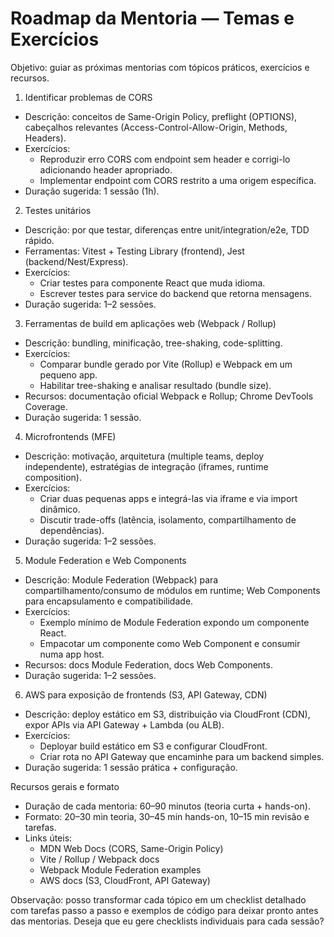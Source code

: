 # Roadmap da Mentoria — Temas e Exercícios

Objetivo: guiar as próximas mentorias com tópicos práticos, exercícios e recursos.

1) Identificar problemas de CORS
- Descrição: conceitos de Same-Origin Policy, preflight (OPTIONS), cabeçalhos relevantes (Access-Control-Allow-Origin, Methods, Headers).
- Exercícios:
  - Reproduzir erro CORS com endpoint sem header e corrigi-lo adicionando header apropriado.
  - Implementar endpoint com CORS restrito a uma origem específica.
- Duração sugerida: 1 sessão (1h).

2) Testes unitários
- Descrição: por que testar, diferenças entre unit/integration/e2e, TDD rápido.
- Ferramentas: Vitest + Testing Library (frontend), Jest (backend/Nest/Express).
- Exercícios:
  - Criar testes para componente React que muda idioma.
  - Escrever testes para service do backend que retorna mensagens.
- Duração sugerida: 1–2 sessões.

3) Ferramentas de build em aplicações web (Webpack / Rollup)
- Descrição: bundling, minificação, tree-shaking, code-splitting.
- Exercícios:
  - Comparar bundle gerado por Vite (Rollup) e Webpack em um pequeno app.
  - Habilitar tree-shaking e analisar resultado (bundle size).
- Recursos: documentação oficial Webpack e Rollup; Chrome DevTools Coverage.
- Duração sugerida: 1 sessão.

4) Microfrontends (MFE)
- Descrição: motivação, arquitetura (multiple teams, deploy independente), estratégias de integração (iframes, runtime composition).
- Exercícios:
  - Criar duas pequenas apps e integrá-las via iframe e via import dinâmico.
  - Discutir trade-offs (latência, isolamento, compartilhamento de dependências).
- Duração sugerida: 1–2 sessões.

5) Module Federation e Web Components
- Descrição: Module Federation (Webpack) para compartilhamento/consumo de módulos em runtime; Web Components para encapsulamento e compatibilidade.
- Exercícios:
  - Exemplo mínimo de Module Federation expondo um componente React.
  - Empacotar um componente como Web Component e consumir numa app host.
- Recursos: docs Module Federation, docs Web Components.
- Duração sugerida: 1–2 sessões.

6) AWS para exposição de frontends (S3, API Gateway, CDN)
- Descrição: deploy estático em S3, distribuição via CloudFront (CDN), expor APIs via API Gateway + Lambda (ou ALB).
- Exercícios:
  - Deployar build estático em S3 e configurar CloudFront.
  - Criar rota no API Gateway que encaminhe para um backend simples.
- Duração sugerida: 1 sessão prática + configuração.

Recursos gerais e formato
- Duração de cada mentoria: 60–90 minutos (teoria curta + hands-on).
- Formato: 20–30 min teoria, 30–45 min hands-on, 10–15 min revisão e tarefas.
- Links úteis:
  - MDN Web Docs (CORS, Same-Origin Policy)
  - Vite / Rollup / Webpack docs
  - Webpack Module Federation examples
  - AWS docs (S3, CloudFront, API Gateway)

Observação: posso transformar cada tópico em um checklist detalhado com tarefas passo a passo e exemplos de código para deixar pronto antes das mentorias. Deseja que eu gere checklists individuais para cada sessão?
